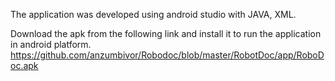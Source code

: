 The application was developed using android studio with JAVA, XML.

Download the apk from the following link and install it to run the application in android platform.
https://github.com/anzumbivor/Robodoc/blob/master/RobotDoc/app/RoboDoc.apk
